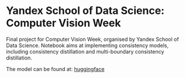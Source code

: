 # Yandex School of Data Science: Computer Vision Week
Final project for Computer Vision Week, organised by Yandex School of Data Science. Notebook aims at implementing consistency models, including consistency distillation and multi-boundary consistency distillation.
  
The model can be found at: [huggingface](https://huggingface.co/hollowcoder/ysda-cv-week-final-task)
